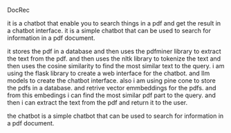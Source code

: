 DocRec 

it is a chatbot that enable you to search things in a pdf and get the result in a chatbot interface.
it is a simple chatbot that can be used to search for information in a pdf document. 

it stores the pdf in a database and then uses the pdfminer library to extract the text from the pdf.
and then uses the nltk library to tokenize the text and then uses the cosine similarity to find the most similar text to the query.
i am using the flask library to create a web interface for the chatbot.
and llm models to create the chatbot interface.
also i am using pine cone to store the pdfs in a database. and retrive vector emmbeddings for the pdfs.
and from this embedings i can find the most similar pdf part to the query. and then i can extract the text from the pdf and return it to the user.

the chatbot is a simple chatbot that can be used to search for information in a pdf document.